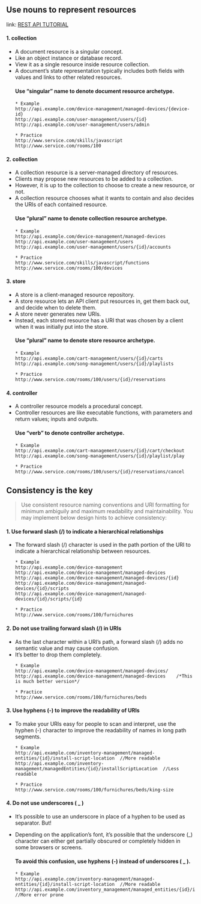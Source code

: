 Use nouns to represent resources
---
link: [REST API TUTORIAL](https://restfulapi.net/resource-naming/)
> 

  ####  1. collection
  * A document resource is a singular concept.
  * Like an object instance or database record.
  * View it as a single resource inside resource collection.
  * A document’s state representation typically includes both fields with values and links to other related resources.
    #### Use “singular” name to denote document resource archetype.
    ```
    * Example
    http://api.example.com/device-management/managed-devices/{device-id}
    http://api.example.com/user-management/users/{id}
    http://api.example.com/user-management/users/admin

    * Practice
    http://www.service.com/skills/javascript
    http://www.service.com/rooms/100
    ```
  
  ####  2. collection
  * A collection resource is a server-managed directory of resources.
  * Clients may propose new resources to be added to a collection.
  * However, it is up to the collection to choose to create a new resource, or not.
  * A collection resource chooses what it wants to contain and also decides the URIs of each contained resource.
    #### Use “plural” name to denote collection resource archetype.
    ```
    * Example
    http://api.example.com/device-management/managed-devices
    http://api.example.com/user-management/users
    http://api.example.com/user-management/users/{id}/accounts
    
    * Practice
    http://www.service.com/skills/javascript/functions
    http://www.service.com/rooms/100/devices
    ```

  ####  3. store
  * A store is a client-managed resource repository.
  * A store resource lets an API client put resources in, get them back out, and decide when to delete them.
  * A store never generates new URIs.
  * Instead, each stored resource has a URI that was chosen by a client when it was initially put into the store.
    #### Use “plural” name to denote store resource archetype.
    ```
    * Example
    http://api.example.com/cart-management/users/{id}/carts
    http://api.example.com/song-management/users/{id}/playlists

    * Practice
    http://www.service.com/rooms/100/users/{id}/reservations
    ```

  ####  4. controller
  * A controller resource models a procedural concept.
  * Controller resources are like executable functions, with parameters and return values; inputs and outputs.
    #### Use “verb” to denote controller archetype.
    ```
    * Example
    http://api.example.com/cart-management/users/{id}/cart/checkout
    http://api.example.com/song-management/users/{id}/playlist/play

    * Practice
    http://www.service.com/rooms/100/users/{id}/reservations/cancel
    ```


Consistency is the key
---
> Use consistent resource naming conventions and URI formatting for minimum ambiguily and maximum readability and maintainability. You may implement below design hints to achieve consistency:

  #### 1. Use forward slash (/) to indicate a hierarchical relationships
  * The forward slash (/) character is used in the path portion of the URI to indicate a hierarchical relationship between resources.
    ```
    * Example
    http://api.example.com/device-management
    http://api.example.com/device-management/managed-devices
    http://api.example.com/device-management/managed-devices/{id}
    http://api.example.com/device-management/managed-devices/{id}/scripts
    http://api.example.com/device-management/managed-devices/{id}/scripts/{id}
    
    * Practice
    http://www.service.com/rooms/100/furnichures
    ```
  #### 2. Do not use trailing forward slash (/) in URIs
  * As the last character within a URI’s path, a forward slash (/) adds no semantic value and may cause confusion.
  * It’s better to drop them completely.
    ```
    * Example
    http://api.example.com/device-management/managed-devices/
    http://api.example.com/device-management/managed-devices 	/*This is much better version*/
    
    * Practice
    http://www.service.com/rooms/100/furnichures/beds
    ```

  #### 3. Use hyphens (-) to improve the readability of URIs
  * To make your URIs easy for people to scan and interpret, use the hyphen (-) character to improve the readability of names in long path segments.
    ```
    * Example
    http://api.example.com/inventory-management/managed-entities/{id}/install-script-location  //More readable
    http://api.example.com/inventory-management/managedEntities/{id}/installScriptLocation  //Less readable
    
    * Practice
    http://www.service.com/rooms/100/furnichures/beds/king-size
    ```
    
  #### 4. Do not use underscores ( _ )
  * It’s possible to use an underscore in place of a hyphen to be used as separator. But!
  * Depending on the application’s font, it’s possible that the underscore (_) character can either get partially obscured or completely hidden in some browsers or screens.

    #### To avoid this confusion, use hyphens (-) instead of underscores ( _ ).
    ```
    * Example
    http://api.example.com/inventory-management/managed-entities/{id}/install-script-location  //More readable
    http://api.example.com/inventory_management/managed_entities/{id}/install_script_location  //More error prone
    ```

